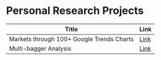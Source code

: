 # Personal Research Projects

Title| Link
--- | ---
Markets through 100+ Google Trends Charts |  [Link](https://colab.research.google.com/drive/1bOUHl3yuR7Po3CW2RkGwnHqIhMpKck_s?usp=sharing)
Multi-bagger Analysis |  [Link](bhttps://github.com/custom-hyper/Research/blob/main/Multi_bagger_Analysis.ipynb)
